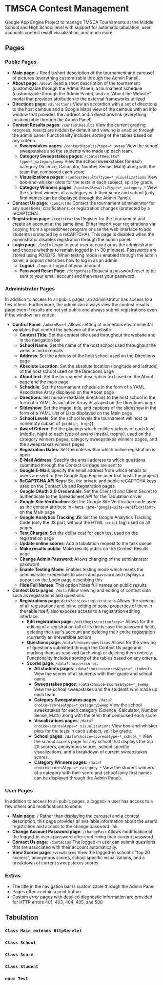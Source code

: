 TMSCA Contest Management
=================

Google App Engine Project to manage TMSCA Tournaments at the Middle School and High School level with support for automatic tabulation, user accounts contest result visualization, and much more.

Pages
-----

### Public Pages ###
* **Main page**: `/` Read a short description of the tournament and carousel of pictures (everything customizable through the Admin Panel).
* **About page**: `/about` Read a short description of the tournament (customizable through the Admin Panel), a tournament schedule (customizable through the Admin Panel), and an "About the Website" modal that provides attribution to the external frameworks utilized
* **Directions page**: `/directions` View an accordion with a set of directions to the host campus and a Google Maps view of the campus with an info window that provides the address and a directions link (everything customizable through the Admin Panel)
* **Contest Results pages**: `/contestResults` View the current grading progress; results are hidden by default and viewing is enabled through the admin panel. Functionality includes sorting of the tables based on any criteria.
    * **Sweepstakes pages**: `/contestResults?type=*_sweep` View the school sweepstakes and the students who made up each team.
    * **Category Sweepstakes pages**: `/contestResults?type=*_categorySweep` View the school sweekstakes for each category (Science, Calculator, Number Sense, Math) along with the team that composed each score
    * **Visualizations pages**: `/contestResults?type=*_visualizations` View box-and-whisker plots for the tests in each subject, split by grade.
    * **Category Winners pages**: `/contestResults?type=*_category_*` View the student winners of a category with their score and school (only first names can be displayed through the Admin Panel).
* **Contact Us page**: `/contactUs` Contact the tournament administrator for any questions, clarifications, or registration changes (protected by a reCAPTCHA).
* **Registration page**: `/registration` Register for the tournament and create an account at the same time. Either import your registrations via copying from a spreadsheet program or use the web interface to add students (protected by a reCAPTCHA). This page is disabled when the adminstrator disables registration through the admin panel.
* **Login page**: `/login` Login to your user account or as the administrator and choose whether to remain logged in (> 30 minutes). Passwords are stored using PDKDF2. When testing mode is enabled through the admin panel, a popout describes how to log in as an admin.
    * **Logout**: `/logout` Logout of your account.
    * **Password Reset Page**: `/forgotPass` Request a password reset to be sent to your email account and then reset your password.

### Administrator Pages ###
In addition to access to all public pages, an administrator has access to a few others. Furthermore, the admin can always view the contest results page even if results are not yet public and always submit registrations even if the window has ended.
* **Control Panel**: `/adminPanel` Allows setting of numerous environmental variables that control the behavior of the website
    * **Contest Title**: Set the contest title used throughout the website and in the navigation bar
    * **School Name**: Set the name of the host school used throughout the website and in emails
    * **Address**: Set the address of the host school used on the Directions page
    * **Absolute Location**: Set the absolute location (longitude and latitude) of the host school used on the Directions page
    * **About text**: Set the tournament description text used on the About page and the main page
    * **Schedule**: Set the tournament schedule in the form of a YAML Associative Array displayed on the About page
    * **Directions**: Set human-readable directions to the host school in the form of a YAML Associative Array displayed on the Directions page
    * **Slideshow**: Set the image, title, and captions of the slideshow in the form of a YAML List of Lists displayed on the Main page
    * **School Levels**: Set the school levels the tournament will host (a nonempty subset of ``{middle, high}``)
    * **Award Critera**: Set the placings which entitle students of each level (middle, high) to each type of award (medal, trophy), used on the category winners pages, category sweepstakes winners pages, and the sweepstakes winners pages
    * **Registration Dates**: Set the dates within which online registration is open
    * **E-Mail Address**: Specify the email address to which questions submitted through the Contact Us page are sent to
    * **Google E-Mail**: Specify the email address from which emails to users are sent to (the Google App Engine user that hosts the project)
    * **ReCAPTCHA API Keys**: Set the private and public reCAPTCHA keys used on the Contact Us and Registration pages
    * **Google OAuth 2.0 Credentials**: Set the Client Id and Client Secret to authenticate to the Spreadsheet API for the Tabulation driver
    * **Google Site Verification**: Set the Google Site Verification code used as the content attribute in `<meta name="google-site-verification">` on the Main page
    * **Google Analytics Tracking JS**: Set the Google Analytics Tracking Code (only the JS part, without the HTML `script` tag) used on all pages
    * **Test Charges**: Set the dollar cost for each test used on the registration page
    * **Update online scores**: Add a tabulation request to the task queue
    * **Make results public**: Make results public on the Contest Results page
    * **Change Admin Password**: Allows changing of the administrator password
    * **Enable Testing Mode**: Enables testing mode which resets the administrator credentials to `admin` and `password` and displays a popout on the Login page describing this
    * **Hide Full Names**: This option hides full names on public results
* **Contest Data pages**: `/data` Allow viewing and editing of contest data such as registrations and questions.
    * **Registrations page**: `data?choice=registrations` Allows the viewing of all registrations and inline editing of some properties of them in the table itself, also exposes access to a registration editing interface.
        * **Edit registration page**: `/editRegistration?key=*` Allows for the editing of a registration (all of its fields save the password field), deleting the user's account and deleting their entire registration (currently an irreversible action)
        * **Questions page**: `/data?choice=questions` Allows for the viewing of questions submitted through the Contact Us page and marking them as resolved (archiving) or deleting them entirely. Functionality includes sorting of the tables based on any criteria.
        * **Scores page**: `/data?choice=scores`:
            * **All students pages**: `/data?choice=scores&type=*_students` View the scores of all students with their grade and school name.
            * **Sweepstakes pages**: `/data?choice=scores&type=*_sweep` View the school sweepstakes and the students who made up each team.
            * **Category Sweepstakes pages**: `/data?choice=scores&type=*_categorySweep` View the school sweekstakes for each category (Science, Calculator, Number Sense, Math) along with the team that composed each score
            * **Visualizations pages**: `/data?choice=scores&type=*_visualizations` View box-and-whisker plots for the tests in each subject, split by grade.
            * **School pages**: `/data?choice=scores&type=*_school_*` View the school scores page for any school that displays the top 20 scorers, anonymous scores, school specific visualizations, and a breakdown of current sweepstakes scores.
            * **Category Winners pages**: `/data?choice=scores&type=*_category_*` View the student winners of a category with their score and school (only first names can be displayed through the Admin Panel).

### User Pages ###
In addition to access to all public pages, a logged-in user has access to a few others and modifications to some.
* **Main page**: `/` Rather than displaying the carousel and a contest description, this page provides all available information about the user's registration and access to the change password link.
* **Change Account Password page**: `/changePass` Allows modification of the logged-in users password after confirming their current password.
* **Contact Us page**: `/contactUs` The logged-in user can submit questions that are associated with their account automatically.
* **View Scores page**: `/viewScores` View the logged-in school's "top 20 scorers", anonymous scores, school specific visualizations, and a breakdown of current sweepstakes scores.

### Extras ###
* The title in the navigation bar is customizable through the Admin Panel
* Pages often contain a print button
* Custom error pages with detailed diagnostic information are provided for HTTP errors 401, 403, 404, 405, and 500

Tabulation
----------

### `Class Main extends HttpServlet` ###

### `Class School` ###

### `Class Score` ###

### `Class Student` ###

### `enum Test` ###